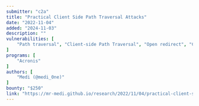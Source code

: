 ```yaml
---
submitter: "c2a"
title: "Practical Client Side Path Traversal Attacks"
date: "2022-11-04"
added: "2024-11-03"
description: ""
vulnerabilities: [
    "Path traversal", "Client-side Path Traversal", "Open redirect", "CSS injection"
]
programs: [
    "Acronis"
]
authors: [
    "Medi (@medi_0ne)"
]
bounty: "$250"
link: "https://mr-medi.github.io/research/2022/11/04/practical-client-side-path-traversal-attacks.html"
---
```





